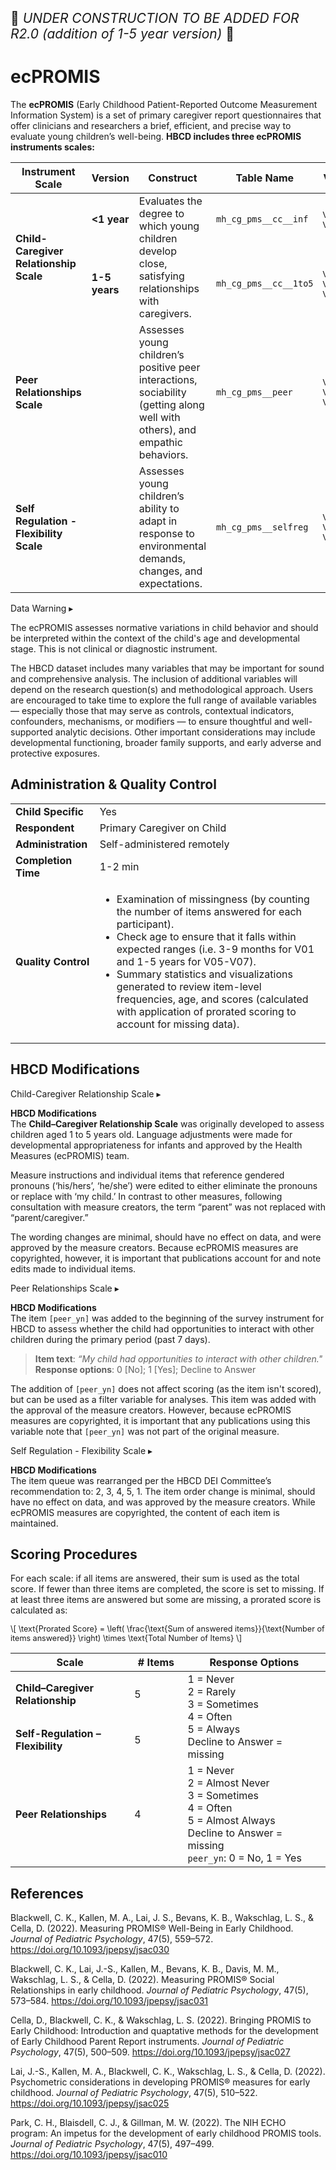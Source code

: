 <p style="font-size: 1.5em;">🚧 <i>UNDER CONSTRUCTION TO BE ADDED FOR R2.0 (addition of 1-5 year version)</i> 🚧 </p>

# ecPROMIS
The **ecPROMIS** (Early Childhood Patient-Reported Outcome Measurement Information System) is a set of primary caregiver report questionnaires that offer clinicians and researchers a brief, efficient, and precise way to evaluate young children’s well-being. **HBCD includes three ecPROMIS instruments scales:**

<table class="table-no-vertical-lines" style="width: 100%; border-collapse: collapse; table-layout: fixed;">
<thead>
<tr>
  <th>Instrument Scale</th>
  <th>Version</th>
  <th>Construct</th>
  <th>Table Name</th>
  <th>Visits</th>
</tr>
</thead>
<tbody>
<tr>
<td rowspan="2" style="word-wrap: break-word; white-space: normal;"><b>Child-Caregiver Relationship Scale</b></td>
<td><strong>&lt;1 year</strong></td>
<td rowspan="2" style="word-wrap: break-word; white-space: normal;">Evaluates the degree to which young children develop close, satisfying relationships with caregivers.</td>
<td><code>mh_cg_pms__cc__inf</code></td>
<td style="font-size: 0.85em;">V03, V05</td>
</tr>
<tr>
<td><strong>1-5 years</strong></td>
<td><code>mh_cg_pms__cc__1to5</code></td>
<td style="font-size: 0.85em;">V05, V07, V09</td>
</tr>
<tr>
<td style="word-wrap: break-word; white-space: normal;"><b>Peer Relationships Scale</b></td>
<td></td>
<td style="word-wrap: break-word; white-space: normal;">Assesses young children’s positive peer interactions, sociability (getting along well with others), and empathic behaviors.</td>
<td><code>mh_cg_pms__peer</code></td>
<td style="font-size: 0.85em;">V05, V07, V09</td>
</tr>
<tr>
<td style="word-wrap: break-word; white-space: normal;"><b>Self Regulation - Flexibility Scale</b></td>
<td></td>
<td style="word-wrap: break-word; white-space: normal;">Assesses young children’s ability to adapt in response to environmental demands, changes, and expectations.</td>
<td><code>mh_cg_pms__selfreg</code></td>
<td style="font-size: 0.85em;">V05, V07, V09</td>
</tr>
</tbody>
</table>

<div id="warning" class="warning-banner" onclick="toggleCollapse(this)">
    <span class="emoji"><i class="fas fa-exclamation-triangle"></i></span>
  <span class="text-with-link">
  <span class="text">Data Warning</i></span>
  <a class="anchor-link" href="#warning" title="Copy link">
  <i class="fa-solid fa-link"></i>
  </a>
  </span>
  <span class="arrow">▸</span>
</div>
<div class="warning-collapsible-content">
<p>The ecPROMIS assesses normative variations in child behavior and should be interpreted within the context of the child's age and developmental stage. This is not clinical or diagnostic instrument.</p> 
<p>The HBCD dataset includes many variables that may be important for sound and comprehensive analysis. The inclusion of additional variables will depend on the research question(s) and methodological approach. Users are encouraged to take time to explore the full range of available variables — especially those that may serve as controls, contextual indicators, confounders, mechanisms, or modifiers — to ensure thoughtful and well-supported analytic decisions. Other important considerations may include developmental functioning, broader family supports, and early adverse and protective exposures.</p>
</div>

## Administration & Quality Control
<table class="table-no-vertical-lines" style="width: 100%; border-collapse: collapse; table-layout: fixed;">
<tbody>
<tr><td><b>Child Specific</b></td>
<td>Yes</td></tr>
<tr><td><b>Respondent</b></td>
<td>Primary Caregiver on Child</td></tr>
<tr><td><b>Administration</b></td>
<td style="word-wrap: break-word; white-space: normal;">Self-administered remotely</td></tr>
<tr><td><b>Completion Time</b></td>
<td>1-2 min</td></tr>
<tr><td><b>Quality Control</b></td>
<td style="word-wrap: break-word; white-space: normal;">
  <ul>
    <li>Examination of missingness (by counting the number of items answered for each participant).</li>
    <li>Check age to ensure that it falls within expected ranges (i.e. 3-9 months for V01 and 1-5 years for V05-V07).</li>
    <li>Summary statistics and visualizations generated to review item-level frequencies, age, and scores (calculated with application of prorated scoring to account for missing data).</li>
  </ul>
</td></tr>
</tbody>
</table>

## HBCD Modifications

<div id="hbcd-mod-chcg" class="table-banner" onclick="toggleCollapse(this)">
  <span class="emoji"><i class="fa fa-gear"></i></span>
  <span class="text-with-link">
  <span class="text">Child-Caregiver Relationship Scale</span>
  <a class="anchor-link" href="#hbcd-mod-chcg" title="Copy link">
  <i class="fa-solid fa-link"></i>
  </a>
  </span>
  <span class="arrow">▸</span>
</div>
<div class="collapsible-content">
<p><b>HBCD Modifications</b><br>
The <b>Child–Caregiver Relationship Scale</b> was originally developed to assess children aged 1 to 5 years old. Language adjustments were made for developmental appropriateness for infants and approved by the Health Measures (ecPROMIS) team.</p>
<p>Measure instructions and individual items that reference gendered pronouns (‘his/hers’, ‘he/she’) were edited to either eliminate the pronouns or replace with ‘my child.’ In contrast to other measures, following consultation with measure creators, the term “parent” was not replaced with “parent/caregiver.”</p>
<p>The wording changes are minimal, should have no effect on data, and were approved by the measure creators. Because ecPROMIS measures are copyrighted, however, it is important that publications account for and note edits made to individual items.</p>
</div>

<div id="hbcd-mod-pr" class="table-banner" onclick="toggleCollapse(this)">
  <span class="emoji"><i class="fa fa-gear"></i></span>
  <span class="text-with-link">
    <span class="text">Peer Relationships Scale</span>
    <a class="anchor-link" href="#hbcd-mod-pr" title="Copy link">
      <i class="fa-solid fa-link"></i>
    </a>
  </span>
  <span class="arrow">▸</span>
</div>
<div class="collapsible-content">
<p><b>HBCD Modifications</b><br>
The item <code>[peer_yn]</code> was added to the beginning of the survey instrument for HBCD to assess whether the child had opportunities to interact with other children during the primary period (past 7 days).</p>
<blockquote>
  <strong>Item text</strong>: <i>“My child had opportunities to interact with other children."</i><br>
  <strong>Response options</strong>: 0 [No]; 1 [Yes]; Decline to Answer
</blockquote>
The addition of <code>[peer_yn]</code> does not affect scoring (as the item isn't scored), but can be used as a filter variable for analyses. This item was added with the approval of the measure creators. However, because ecPROMIS measures are copyrighted, it is important that any publications using this variable note that <code>[peer_yn]</code> was not part of the original measure.</p>
</div>

<div id="hbcd-mod-selfreg" class="table-banner" onclick="toggleCollapse(this)">
  <span class="emoji"><i class="fa fa-gear"></i></span>
  <span class="text-with-link">
  <span class="text">Self Regulation - Flexibility Scale</span>
  <a class="anchor-link" href="#hbcd-mod-selfreg" title="Copy link">
  <i class="fa-solid fa-link"></i>
  </a>
  </span>
  <span class="arrow">▸</span>
</div>
<div class="collapsible-content">
<p><b>HBCD Modifications</b><br>
The item queue was rearranged per the HBCD DEI Committee’s recommendation to: 2, 3, 4, 5, 1. The item order change is minimal, should have no effect on data, and was approved by the measure creators. While ecPROMIS measures are copyrighted, the content of each item is maintained.</p>
</div>

## Scoring Procedures
For each scale: if all items are answered, their sum is used as the total score. If fewer than three items are completed, the score is set to missing. If at least three items are answered but some are missing, a prorated score is calculated as:
<p style="font-size: 0.9em;">
  \[
  \text{Prorated Score} = \left( \frac{\text{Sum of answered items}}{\text{Number of items answered}} \right) \times \text{Total Number of Items}
  \]
</p>

<table class="compact-table-no-vertical-lines" style="width:100%; table-layout: fixed;">
  <thead>
    <tr>
      <th style="width:25%;">Scale</th>
      <th style="width:10%;"># Items</th>
      <th style="width:30%;">Response Options</th>
    </tr>
  </thead>
  <tbody>
    <tr>
      <td><b>Child–Caregiver Relationship</b></td>
      <td>5</td>
      <td rowspan="2">
        1 = Never<br>
        2 = Rarely<br>
        3 = Sometimes<br>
        4 = Often<br>
        5 = Always<br>
        Decline to Answer = missing
      </td>
    </tr>
    <tr>
      <td><b>Self-Regulation – Flexibility</b></td>
      <td>5</td>
    </tr>
    <tr>
      <td><b>Peer Relationships</b></td>
      <td>4</td>
      <td>
        1 = Never<br>
        2 = Almost Never<br>
        3 = Sometimes<br>
        4 = Often<br>
        5 = Almost Always<br>
        Decline to Answer = missing<br>
        <code>peer_yn</code>: 0 = No, 1 = Yes
      </td>
    </tr>
  </tbody>
</table>



## References
<div class="references"> 
<p>Blackwell, C. K., Kallen, M. A., Lai, J. S., Bevans, K. B., Wakschlag, L. S., & Cella, D. (2022). Measuring PROMIS® Well-Being in Early Childhood. <i>Journal of Pediatric Psychology</i>, 47(5), 559–572. <a href="https://doi.org/10.1093/jpepsy/jsac030" target="_blank">https://doi.org/10.1093/jpepsy/jsac030</a></p>  
<p>Blackwell, C. K., Lai, J.-S., Kallen, M., Bevans, K. B., Davis, M. M., Wakschlag, L. S., & Cella, D. (2022). Measuring PROMIS® Social Relationships in early childhood. <i>Journal of Pediatric Psychology</i>, 47(5), 573–584. <a href="https://doi.org/10.1093/jpepsy/jsac031" target="_blank">https://doi.org/10.1093/jpepsy/jsac031</a></p>  
<p>Cella, D., Blackwell, C. K., & Wakschlag, L. S. (2022). Bringing PROMIS to Early Childhood: Introduction and quaptative methods for the development of Early Childhood Parent Report instruments. <i>Journal of Pediatric Psychology</i>, 47(5), 500–509. <a href="https://doi.org/10.1093/jpepsy/jsac027" target="_blank">https://doi.org/10.1093/jpepsy/jsac027</a></p>  
<p>Lai, J.-S., Kallen, M. A., Blackwell, C. K., Wakschlag, L. S., & Cella, D. (2022). Psychometric considerations in developing PROMIS® measures for early childhood. <i>Journal of Pediatric Psychology</i>, 47(5), 510–522. <a href="https://doi.org/10.1093/jpepsy/jsac025" target="_blank">https://doi.org/10.1093/jpepsy/jsac025</a></p>  
<p>Park, C. H., Blaisdell, C. J., & Gillman, M. W. (2022). The NIH ECHO program: An impetus for the development of early childhood PROMIS tools. <i>Journal of Pediatric Psychology</i>, 47(5), 497–499. <a href="https://doi.org/10.1093/jpepsy/jsac010" target="_blank">https://doi.org/10.1093/jpepsy/jsac010</a></p>
</div>